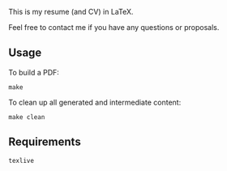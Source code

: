 This is my resume (and CV) in LaTeX.

Feel free to contact me if you have any questions or proposals.

## Usage

To build a PDF:

	make

To clean up all generated and intermediate content:

	make clean

## Requirements

	texlive

